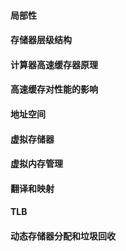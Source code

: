 #### 局部性


#### 存储器层级结构


#### 计算器高速缓存器原理


#### 高速缓存对性能的影响


#### 地址空间


#### 虚拟存储器


#### 虚拟内存管理


#### 翻译和映射


#### TLB


#### 动态存储器分配和垃圾回收